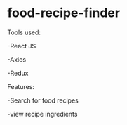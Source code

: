 # food-recipe-finder

Tools used:

  -React JS
  
  -Axios
  
  -Redux

Features:

  -Search for food recipes
  
  -view recipe ingredients
